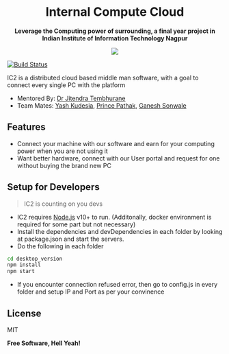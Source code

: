 <h1 align="center"><b>I</b>nternal <b>C</b>ompute <b>C</b>loud</h1>
<p align="center"><b> Leverage the Computing power of surrounding, a final year project in Indian Institute of Information Technology Nagpur</b></p>
<p align="center">
  <a  href="https://iiitn.ac.in/">
    <img  src="https://www.facultytick.com/wp-content/uploads/2020/06/Indian-Institute-Of-Information-Technology-Nagpur.jpg">
  </a>
</p>

[![Build Status](https://travis-ci.org/joemccann/dillinger.svg?branch=master)](https://github.com/Yash-Kudesia/ic2)

IC2 is a distributed cloud based middle man software, with a goal to connect every single PC with the platform

- Mentored By: [Dr Jitendra Tembhurane](https://in.linkedin.com/in/dr-jitendra-v-tembhurne-40777a17)
- Team Mates: [Yash Kudesia](https://www.linkedin.com/in/yashkudesia), [Prince Pathak](https://www.linkedin.com/in/princepathak), [Ganesh Sonwale](https://www.linkedin.com/in/ganesh-sonwale)


## Features
- Connect your machine with our software and earn for your computing power when you are not using it
- Want better hardware, connect with our User portal and request for one without buying the brand new PC

## Setup for Developers

> IC2 is counting on you devs


- IC2 requires [Node.js](https://nodejs.org/) v10+ to run.
(Additonally, docker environment is required for some part but not necessary)
- Install the dependencies and devDependencies in each folder by looking at package.json and start the servers.
- Do the following in each folder
```sh
cd desktop_version
npm install
npm start
```
- If you encounter connection  refused error, then go to config.js in every folder and setup IP and Port as per your convinence

## License

MIT

**Free Software, Hell Yeah!**

